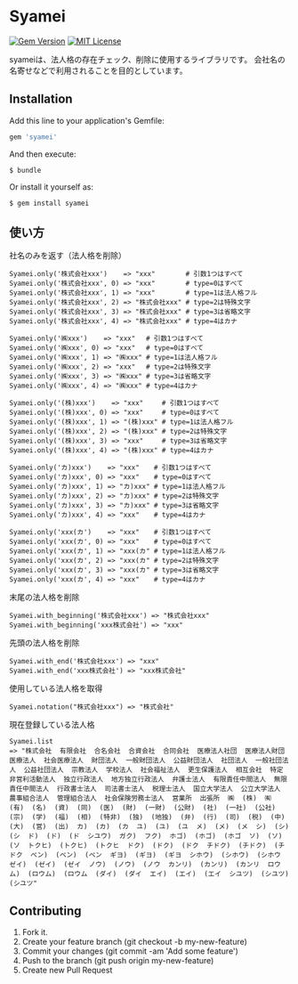 # Syamei
[![Gem Version](https://badge.fury.io/rb/syamei.svg)](https://badge.fury.io/rb/syamei)
[![MIT License](http://img.shields.io/badge/license-MIT-blue.svg?style=flat)](LICENSE)

syameiは、法人格の存在チェック、削除に使用するライブラリです。
会社名の名寄せなどで利用されることを目的としています。

## Installation

Add this line to your application's Gemfile:

```ruby
gem 'syamei'
```

And then execute:

    $ bundle

Or install it yourself as:

    $ gem install syamei

## 使い方

社名のみを返す（法人格を削除）
```
Syamei.only('株式会社xxx')    => "xxx"　　　　 # 引数1つはすべて
Syamei.only('株式会社xxx', 0) => "xxx"　　　　 # type=0はすべて
Syamei.only('株式会社xxx', 1) => "xxx"　　　　 # type=1は法人格フル
Syamei.only('株式会社xxx', 2) => "株式会社xxx" # type=2は特殊文字
Syamei.only('株式会社xxx', 3) => "株式会社xxx" # type=3は省略文字
Syamei.only('株式会社xxx', 4) => "株式会社xxx" # type=4はカナ

Syamei.only('㈱xxx')    => "xxx"　 # 引数1つはすべて
Syamei.only('㈱xxx', 0) => "xxx"　 # type=0はすべて
Syamei.only('㈱xxx', 1) => "㈱xxx" # type=1は法人格フル
Syamei.only('㈱xxx', 2) => "xxx"　 # type=2は特殊文字
Syamei.only('㈱xxx', 3) => "㈱xxx" # type=3は省略文字
Syamei.only('㈱xxx', 4) => "㈱xxx" # type=4はカナ

Syamei.only('(株)xxx')    => "xxx"　   # 引数1つはすべて
Syamei.only('(株)xxx', 0) => "xxx"　   # type=0はすべて
Syamei.only('(株)xxx', 1) => "(株)xxx" # type=1は法人格フル
Syamei.only('(株)xxx', 2) => "(株)xxx" # type=2は特殊文字
Syamei.only('(株)xxx', 3) => "xxx"　   # type=3は省略文字
Syamei.only('(株)xxx', 4) => "(株)xxx" # type=4はカナ

Syamei.only('カ)xxx')    => "xxx"　  # 引数1つはすべて
Syamei.only('カ)xxx', 0) => "xxx"　  # type=0はすべて
Syamei.only('カ)xxx', 1) => "カ)xxx" # type=1は法人格フル
Syamei.only('カ)xxx', 2) => "カ)xxx" # type=2は特殊文字
Syamei.only('カ)xxx', 3) => "カ)xxx" # type=3は省略文字
Syamei.only('カ)xxx', 4) => "xxx"　  # type=4はカナ

Syamei.only('xxx(カ')    => "xxx"　  # 引数1つはすべて
Syamei.only('xxx(カ', 0) => "xxx"　  # type=0はすべて
Syamei.only('xxx(カ', 1) => "xxx(カ" # type=1は法人格フル
Syamei.only('xxx(カ', 2) => "xxx(カ" # type=2は特殊文字
Syamei.only('xxx(カ', 3) => "xxx(カ" # type=3は省略文字
Syamei.only('xxx(カ', 4) => "xxx"　  # type=4はカナ
```

末尾の法人格を削除
```
Syamei.with_beginning('株式会社xxx') => "株式会社xxx"
Syamei.with_beginning('xxx株式会社') => "xxx"
```

先頭の法人格を削除
```
Syamei.with_end('株式会社xxx') => "xxx"
Syamei.with_end('xxx株式会社') => "xxx株式会社"
```

使用している法人格を取得
```
Syamei.notation("株式会社xxx") => "株式会社"
```

現在登録している法人格
```
Syamei.list
=> "株式会社  有限会社  合名会社  合資会社  合同会社  医療法人社団  医療法人財団  医療法人  社会医療法人  財団法人  一般財団法人  公益財団法人  社団法人  一般社団法人  公益社団法人  宗教法人  学校法人  社会福祉法人  更生保護法人  相互会社  特定非営利活動法人  独立行政法人  地方独立行政法人  弁護士法人  有限責任中間法人  無限責任中間法人  行政書士法人  司法書士法人  税理士法人  国立大学法人  公立大学法人  農事組合法人  管理組合法人  社会保険労務士法人  営業所  出張所  ㈱  (株)  ㈲  (有)  (名)  (資)  (同)  (医)  (財)  (一財)  (公財)  (社)  (一社)  (公社)  (宗)  (学)  (福)  (相)  (特非)  (独)  (地独)  (弁)  (行)  (司)  (税)  (中)  (大)  (営)  (出)  カ)  (カ)  (カ  ユ)  (ユ)  (ユ  メ)  (メ)  (メ  シ)  (シ)  (シ  ド)  (ド)  (ド  シユウ)  ガク)  フク)  ホゴ)  (ホゴ)  (ホゴ  ソ)  (ソ)  (ソ  トクヒ)  (トクヒ)  (トクヒ  ドク)  (ドク)  (ドク  チドク)  (チドク)  (チドク  ベン)  (ベン)  (ベン  ギヨ)  (ギヨ)  (ギヨ  シホウ)  (シホウ)  (シホウ  ゼイ)  (ゼイ)  (ゼイ  ノウ)  (ノウ)  (ノウ  カンリ)  (カンリ)  (カンリ  ロウム)  (ロウム)  (ロウム  (ダイ)  (ダイ  エイ)  (エイ)  (エイ  シユツ)  (シユツ)  (シユツ"
```

## Contributing
1. Fork it.
1. Create your feature branch (git checkout -b my-new-feature)
1. Commit your changes (git commit -am 'Add some feature')
1. Push to the branch (git push origin my-new-feature)
1. Create new Pull Request
